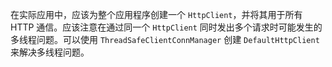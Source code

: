 在实际应用中，应该为整个应用程序创建一个 `HttpClient`，并将其用于所有 HTTP 通信。应该注意在通过同一个 `HttpClient` 同时发出多个请求时可能发生的多线程问题。可以使用 `ThreadSafeClientConnManager` 创建 `DefaultHttpClient` 来解决多线程问题。

